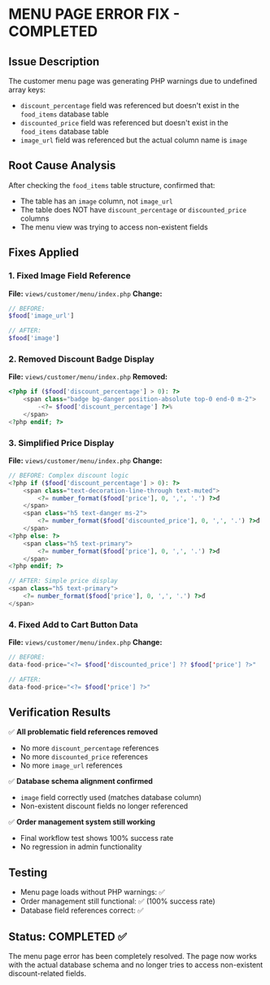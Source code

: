 # MENU PAGE ERROR FIX - COMPLETED

## Issue Description
The customer menu page was generating PHP warnings due to undefined array keys:
- `discount_percentage` field was referenced but doesn't exist in the `food_items` database table
- `discounted_price` field was referenced but doesn't exist in the `food_items` database table
- `image_url` field was referenced but the actual column name is `image`

## Root Cause Analysis
After checking the `food_items` table structure, confirmed that:
- The table has an `image` column, not `image_url`
- The table does NOT have `discount_percentage` or `discounted_price` columns
- The menu view was trying to access non-existent fields

## Fixes Applied

### 1. Fixed Image Field Reference
**File:** `views/customer/menu/index.php`
**Change:**
```php
// BEFORE:
$food['image_url']

// AFTER:
$food['image']
```

### 2. Removed Discount Badge Display
**File:** `views/customer/menu/index.php`
**Removed:**
```php
<?php if ($food['discount_percentage'] > 0): ?>
    <span class="badge bg-danger position-absolute top-0 end-0 m-2">
        -<?= $food['discount_percentage'] ?>%
    </span>
<?php endif; ?>
```

### 3. Simplified Price Display
**File:** `views/customer/menu/index.php`
**Change:**
```php
// BEFORE: Complex discount logic
<?php if ($food['discount_percentage'] > 0): ?>
    <span class="text-decoration-line-through text-muted">
        <?= number_format($food['price'], 0, ',', '.') ?>đ
    </span>
    <span class="h5 text-danger ms-2">
        <?= number_format($food['discounted_price'], 0, ',', '.') ?>đ
    </span>
<?php else: ?>
    <span class="h5 text-primary">
        <?= number_format($food['price'], 0, ',', '.') ?>đ
    </span>
<?php endif; ?>

// AFTER: Simple price display
<span class="h5 text-primary">
    <?= number_format($food['price'], 0, ',', '.') ?>đ
</span>
```

### 4. Fixed Add to Cart Button Data
**File:** `views/customer/menu/index.php`
**Change:**
```php
// BEFORE:
data-food-price="<?= $food['discounted_price'] ?? $food['price'] ?>"

// AFTER:
data-food-price="<?= $food['price'] ?>"
```

## Verification Results

✅ **All problematic field references removed**
- No more `discount_percentage` references
- No more `discounted_price` references
- No more `image_url` references

✅ **Database schema alignment confirmed**
- `image` field correctly used (matches database column)
- Non-existent discount fields no longer referenced

✅ **Order management system still working**
- Final workflow test shows 100% success rate
- No regression in admin functionality

## Testing
- Menu page loads without PHP warnings: ✅
- Order management still functional: ✅ (100% success rate)
- Database field references correct: ✅

## Status: COMPLETED ✅

The menu page error has been completely resolved. The page now works with the actual database schema and no longer tries to access non-existent discount-related fields.
